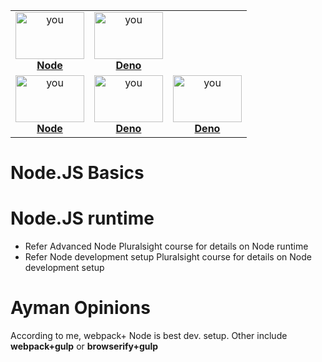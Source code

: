 
<table>
<center>

   <tr>
    <td align="center"><a href="# Node.JS Basics"><img src="https://upload.wikimedia.org/wikipedia/commons/thumb/d/d9/Node.js_logo.svg/1200px-Node.js_logo.svg.png" width="110px;" height="75px;" alt="you"/><br /><b>Node</b></a></td>
      <td align="center"><a href="/Node/Deno/README.md"><img src="https://webclerks.at/assets/images/blog/deno-logo.png" width="110px;" height="75px;" alt="you"/><br /><b>Deno</b></a></td>
   
  </tr>
     <tr>
    <td align="center"><a href="# Node.JS Basics"><img src="https://upload.wikimedia.org/wikipedia/commons/thumb/d/d9/Node.js_logo.svg/1200px-Node.js_logo.svg.png" width="110px;" height="75px;" alt="you"/><br /><b>Node</b></a></td>
      <td align="center"><a href="/Node/Deno/README.md"><img src="https://webclerks.at/assets/images/blog/deno-logo.png" width="110px;" height="75px;" alt="you"/><br /><b>Deno</b></a></td>
         <td align="center"><a href="/Node/Deno/README.md"><img src="https://webclerks.at/assets/images/blog/deno-logo.png" width="110px;" height="75px;" alt="you"/><br /><b>Deno</b></a></td>
   
  </tr>
</table>
</center>

# Node.JS Basics
# Node.JS runtime

- Refer Advanced Node Pluralsight course for details on Node runtime
- Refer Node development setup Pluralsight course for details on  Node development setup

# Ayman Opinions
According to me, webpack+ Node is best dev. setup. Other include **webpack+gulp** or **browserify+gulp**

